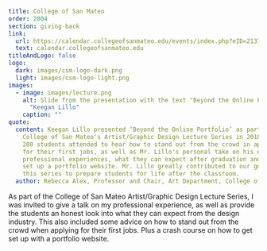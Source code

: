 ```yaml
title: College of San Mateo
order: 2004
section: giving-back
link:
  url: https://calendar.collegeofsanmateo.edu/events/index.php?eID=21370
  text: calendar.collegeofsanmateo.edu
titleAndLogo: false
logo:
  dark: images/csm-logo-dark.png
  light: images/csm-logo-light.png
images:
  - image: images/lecture.png
    alt: Slide from the presentation with the text "Beyond the Online Portfolio" and
      "Keegan Lillo"
    caption: ""
quote:
  content: Keegan Lillo presented ‘Beyond the Online Portfolio’ as part of the
    College of San Mateo's Artist/Graphic Design Lecture Series in 2018. Over
    200 students attended to hear how to stand out from the crowd in applying
    for their first jobs, as well as Mr. Lillo's personal take on his own
    professional experiences, what they can expect after graduation and how to
    set up a portfolio website. Mr. Lillo greatly contributed to our goal in
    this series to prepare students for life after the classroom.
  author: Rebecca Alex, Professor and Chair, Art Department, College of San Mateo
```
As part of the College of San Mateo Artist/Graphic Design Lecture Series, I was invited to give a talk on my professional experience, as well as provide the students an honest look into what they can expect from the design industry. This also included some advice on how to stand out from the crowd when applying for their first jobs. Plus a crash course on how to get set up with a portfolio website.
